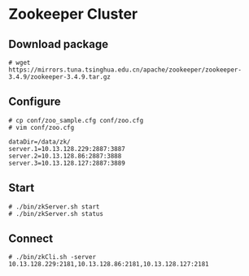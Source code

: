 

# Zookeeper Cluster


## Download package
```
# wget https://mirrors.tuna.tsinghua.edu.cn/apache/zookeeper/zookeeper-3.4.9/zookeeper-3.4.9.tar.gz 
```

## Configure
```
# cp conf/zoo_sample.cfg conf/zoo.cfg
# vim conf/zoo.cfg

dataDir=/data/zk/
server.1=10.13.128.229:2887:3887 
server.2=10.13.128.86:2887:3888
server.3=10.13.128.127:2887:3889

```

## Start
```
# ./bin/zkServer.sh start
# ./bin/zkServer.sh status
```

## Connect
```
# ./bin/zkCli.sh -server 10.13.128.229:2181,10.13.128.86:2181,10.13.128.127:2181
```